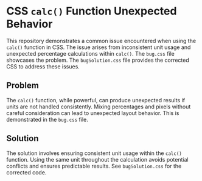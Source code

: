 # CSS `calc()` Function Unexpected Behavior

This repository demonstrates a common issue encountered when using the `calc()` function in CSS.  The issue arises from inconsistent unit usage and unexpected percentage calculations within `calc()`. The `bug.css` file showcases the problem.  The `bugSolution.css` file provides the corrected CSS to address these issues. 

## Problem

The `calc()` function, while powerful, can produce unexpected results if units are not handled consistently. Mixing percentages and pixels without careful consideration can lead to unexpected layout behavior. This is demonstrated in the `bug.css` file. 

## Solution

The solution involves ensuring consistent unit usage within the `calc()` function.  Using the same unit throughout the calculation avoids potential conflicts and ensures predictable results. See `bugSolution.css` for the corrected code.